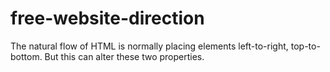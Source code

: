 # free-website-direction
The natural flow of HTML is normally placing elements left-to-right, top-to-bottom. But this can alter these two properties.
